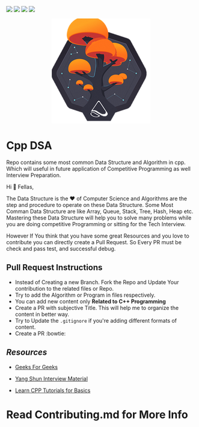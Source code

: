 ![](https://img.shields.io/badge/%F0%9F%92%96-Open%20Source-orange)
![](https://img.shields.io/github/issues/codewithdev/Cpp-Nuts-DSA) 
![](https://img.shields.io/github/forks/codewithdev/Cpp-Nuts-DSA)
![](https://img.shields.io/github/stars/codewithdev/Cpp-Nuts-DSA)

<p align="center">
 <img src=./mobxtree.png>
 </p>

# Cpp DSA
Repo contains some most common Data Structure and Algorithm in cpp. Which will useful in future application of Competitive Programming as well Interview Preparation.


 Hi :wave:
Fellas,

The Data Structure is the :heart: of Computer Science and Algorithms are the step and procedure to operate on these Data Structure.
Some Most Comman Data Structure are like Array, Queue, Stack, Tree, Hash, Heap etc. Mastering these Data Structure will help you to solve many problems while you are doing competitive Programming or sitting for the Tech Interview. 


However If You think that you have some great Resources and you love to contribute you can directly create a Pull Request. So Every PR must be check and pass test, and successful debug.

 ## Pull Request Instructions
 
 * Instead of Creating a new Branch. Fork the Repo and Update Your contribution to the related files or Repo.
 * Try to add the Algorithm or Program in files respectively.
 * You can add new content only **Related to C++ Programming** 
 * Create a PR with subjective Title. This will help me to organize the content in better way.
 * Try to Update the `.gitignore` if you're adding different formats of content.
 * Create a PR :bowtie:
 
## _Resources_

* [Geeks For Geeks](https://www.geeksforgeeks.org)

* [Yang Shun Interview Material](https://yangshun.github.io/tech-interview-handbook/)

* [Learn CPP Tutorials for Basics](https://www.learncpp.com)
 
 
 
 # Read Contributing.md for More Info
